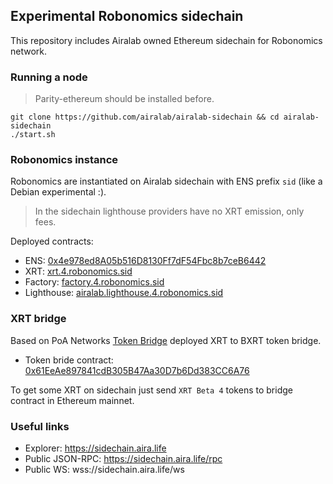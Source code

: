 Experimental Robonomics sidechain
---------------------------------

This repository includes Airalab owned Ethereum sidechain for Robonomics network.

### Running a node

> Parity-ethereum should be installed before.

    git clone https://github.com/airalab/airalab-sidechain && cd airalab-sidechain
    ./start.sh

### Robonomics instance

Robonomics are instantiated on Airalab sidechain with ENS prefix `sid` (like a Debian experimental :).

> In the sidechain lighthouse providers have no XRT emission, only fees.

Deployed contracts:

* ENS: [0x4e978ed8A05b516D8130Ff7dF54Fbc8b7ceB6442](https://sidechain.aira.life/account/0x4e978ed8a05b516d8130ff7df54fbc8b7ceb6442)
* XRT: [xrt.4.robonomics.sid](https://sidechain.aira.life/account/0x093ac06910f23570292fd5027a4fa558ed4cd010)
* Factory: [factory.4.robonomics.sid](https://sidechain.aira.life/account/0xB12255b705dAe406D142c19787aA77859FECe0c6)
* Lighthouse: [airalab.lighthouse.4.robonomics.sid](https://sidechain.aira.life/account/0xe85764e29583224c1d063639d2aeeed7c389df4d) 

### XRT bridge

Based on PoA Networks [Token Bridge](https://github.com/poanetwork/token-bridge) deployed XRT to BXRT token bridge.

* Token bride contract: [0x61EeAe897841cdB305B47Aa30D7b6Dd383CC6A76](https://etherscan.io/address/0x61EeAe897841cdB305B47Aa30D7b6Dd383CC6A76)

To get some XRT on sidechain just send `XRT Beta 4` tokens to bridge contract in Ethereum mainnet.

### Useful links 

* Explorer: https://sidechain.aira.life 
* Public JSON-RPC: https://sidechain.aira.life/rpc
* Public WS: wss://sidechain.aira.life/ws
